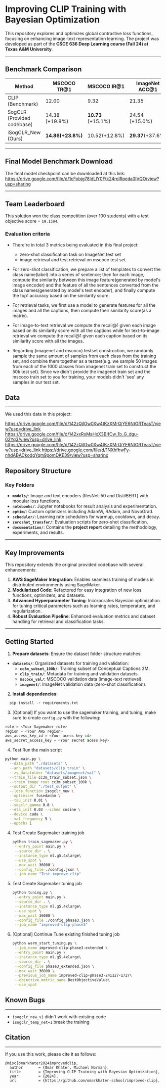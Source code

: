 # **Improving CLIP Training with Bayesian Optimization**

This repository explores and optimizes global contrastive loss functions, focusing on enhancing image-text representation learning. The project was developed as part of the **CSCE 636 Deep Learning course (Fall 24) at Texas A&M University**.

---
## Benchmark Comparison


| **Method**        | **MSCOCO TR@1** | **MSCOCO IR@1** | **ImageNet ACC@1** | **Average** |
|--------------------|-----------------|------------------|--------------------|-------------|
| CLIP (Benchmark)   | 12.00           | 9.32             | 21.35              | 14.22       |
| SogCLR (Provided codebase)          | 14.38 (+19.8%)     | **10.73**     (+15.1%)         | 24.54       (+15.0%)         | 16.55   (+16.4%)     |
| iSogCLR\_New (Ours)| **14.86(+23.8%)**       | 10.52(+12.8%)        | **29.37**(+37.6%)          | **18.25**(+28.3%)   |

---
## Final Model Benchmark Download
The final model checkpoint can be downloaded at this link: https://drive.google.com/file/d/1cFobjg78IdLlY0Ftk24roIRpeda0IVQO/view?usp=sharing

---
## Team Leaderboard

This solution won the class competition (over 100 students) with a test objective score = `19.1594`. 

### Evaluation criteria

* There're in total 3 metrics being evaluated in this final project: 
  - zero-shot classification task on ImageNet test set
  - image retrieval and test retrieval on mscoco test set.

* For zero-shot classification, we prepare a list of templates to convert the class name(label) into a series of sentence; then for each image, compute the similarity between this image feature(generated by model's image encoder) and the feature of all the sentences converted from the class names(generated by model's text encoder), and finally compute the top1 accuracy based on the similarity score.
  
* For retrieval tasks, we first use a model to generate features for all the images and all the captions, then compute their similarity score(as a matrix).
* For image-to-text retrieval we compute the recall@1 given each image based on its similarity score with all the captions while for text-to-image retrieval we compute the recall@1 given each caption based on its similarity score with all the images.
  
* Regarding (imagenet and mscoco) testset construction, we randomly sample the same amount of samples from each class from the training set, and combine them together as a testset(e.g. we sample 50 images from each of the 1000 classes from imagenet train set to construct the 50k test set). Since we didn't provide the imagenet train set and the mscoco train set to you for training, your models didn't 'see' any samples in our test set.

## Data
---

We used this data in this project: 

https://drive.google.com/file/d/142zQjlOw0Xw4tKzXMrQjYE6NtGRTeasT/view?usp=drive_link
https://drive.google.com/file/d/142xxRoMaHxX3BIfCw_1b_G_dgu-02Yq3/view?usp=drive_link
https://drive.google.com/file/d/142zQjlOw0Xw4tKzXMrQjYE6NtGRTeasT/view?usp=drive_link
https://drive.google.com/file/d/1NXhfhwFy-nhdABACkodgYqm9pomDKE39/view?usp=sharing

## **Repository Structure**

### **Key Folders**
- **`models/`**: Image and text encoders (ResNet-50 and DistilBERT) with modular loss functions.  
- **`notebooks/`**: Jupyter notebooks for result analysis and experimentation.  
- **`optim/`**: Custom optimizers including AdamW, RAdam, and NovoGrad.  
- **`scheduler/`**: Learning rate schedulers for warmup, cooldown, and decay.  
- **`zeroshot_transfer/`**: Evaluation scripts for zero-shot classification.  
- **`documentation/`**: Contains the **project report** detailing the methodology, experiments, and results.

---

## **Key Improvements**
This repository extends the original provided codebase with several enhancements:
1. **AWS SageMaker Integration**: Enables seamless training of models in distributed environments using SageMaker.
2. **Modularized Code**: Refactored for easy integration of new loss functions, optimizers, and datasets.
3. **Advanced Hyperparameter Tuning**: Incorporates Bayesian optimization for tuning critical parameters such as learning rates, temperature, and regularization.
4. **Robust Evaluation Pipeline**: Enhanced evaluation metrics and dataset handling for retrieval and classification tasks.

---

## **Getting Started**
1. **Prepare datasets**: Ensure the dataset folder structure matches:

- **`datasets/`**: Organized datasets for training and validation:  
  - **`cc3m_subset_100k/`**: Training subset of Conceptual Captions 3M.  
  - **`clip_train/`**: Metadata for training and validation datasets.  
  - **`mscoco_val/`**: MSCOCO validation data (image-text retrieval).  
  - **`imagenet/`**: ImageNet validation data (zero-shot classification).
    
2. **Install dependencies**:
   
  ```bash
    pip install -r requirements.txt
  ``` 
3. [Optional] If you want to use the sagemaker training, and tuning, make sure to create `config.py` with the following: 
  ```python
  role = <Your Sagemaker role>
  region = <Your AWS region>
  aws_access_key_id = <Your acess key id>
  aws_secret_access_key = <Your secret acess key>
  ```
4. Test Run the main script
   
  ```bash
  python main.py \
    --data_path "./datasets" \
    --ann_path "datasets/clip_train" \
    --zs_datafolder "datasets/imagenet/val" \
    --train_file cc3m_train_subset.json \
    --train_image_root cc3m_subset_100k \
    --output_dir "./test_output" \
    --loss_function isogclr_new \
    --optimizer fusedadam \
    --tau_init 0.01 \
    --sogclr_gamma 0.8 \
    --eta_init 0.03 --sched cosine \
    --device cuda \
    --val_frequency 5 \
    --epochs 1
   ```
4. Test Create Sagemaker training job
   
   ```bash
   python train_sagemaker.py \
    --entry_point main.py \
    --source_dir . \
    --instance_type ml.g5.4xlarge\
    --use_spot \
    --max_wait 36000 \
    --config_file ./config.json \
    --job_name "Test-improve-clip"
   ```
6. Test Create Sagemaker tuning job
   
   ```bash
   python tuning.py \
    --entry_point main.py \
    --source_dir . \
    --instance_type ml.g5.4xlarge\
    --use_spot \
    --max_wait 36000 \
    --config_file ./config_phase3.json \
    --job_name "improved-clip-phase3"
   ```
7. [Optional] Continue Tune existing finished tuning job
   
   ```bash
   python warm_start_tuning.py \
    --job_name improved-clip-phase3-extended \
    --entry_point main.py \
    --instance_type ml.g5.4xlarge\
    --source_dir . \
    --config_file phase3_extended.json \
    --max_wait 36000 \
    --previous_job_name improved-clip-phase3-241127-1727\
    --objective_metric_name BestObjectiveValue\
    --use_spot
   ```

## Known Bugs
---
- `isogclr_new_v1` didn't work with existing code
- `isogclr_temp_net=1` break the training  

## Citation
---
If you use this work, please cite it as follows:
```
@misc{omarkhater2024improvedclip,
  author       = {Omar Khater, Michael Norman},
  title        = {Improving CLIP Training with Bayesian Optimization},
  year         = {2024},
  url          = {https://github.com/omarkhater-school/improved-clip},
```
